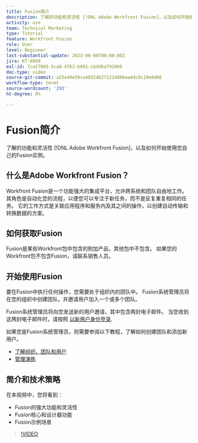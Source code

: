 ```yaml
---
title: Fusion简介
description: 了解的功能和灵活性 [!DNL Adobe Workfront Fusion]，以及如何开始使用您自己的Fusion实例。
activity: use
team: Technical Marketing
type: Tutorial
feature: Workfront Fusion
role: User
level: Beginner
last-substantial-update: 2023-06-08T00:00:00Z
jira: KT-8999
exl-id: 7ca27805-5ca8-4f62-b691-cbdd6a791060
doc-type: video
source-git-commit: a25a49e59ca483246271214886ea4dc9c10e8d66
workflow-type: tm+mt
source-wordcount: '293'
ht-degree: 0%

---
```


# Fusion简介

了解的功能和灵活性 [!DNL Adobe Workfront Fusion]，以及如何开始使用您自己的Fusion实例。

## 什么是Adobe Workfront Fusion？

Workfront Fusion是一个功能强大的集成平台，允许跨系统和团队自由地工作。 其角色是自动化您的流程，以便您可以专注于新任务，而不是反复重复相同的任务。 它的工作方式是关联应用程序和服务内及其之间的操作，以创建自动传输和转换数据的方案。

## 如何获取Fusion

Fusion是某些Workfront包中包含的附加产品，其他包中不包含。 如果您的Workfront包不包含Fusion，请联系销售人员。

## 开始使用Fusion

要在Fusion中执行任何操作，您需要处于组织内的团队中。 Fusion系统管理员将在您的组织中创建团队，并邀请用户加入一个或多个团队。

Fusion系统管理员将向您发送新的用户邀请，其中包含两封电子邮件。 当您收到这两封电子邮件时，请按照 [以新用户身份登录](https://experienceleague.adobe.com/docs/workfront-learn/tutorials-workfront/fusion/welcome-to-workfront-fusion/log-in-as-a-new-user.html?lang=en).

如果您是Fusion系统管理员，则需要参阅以下教程，了解如何创建团队和添加新用户。

* [了解组织、团队和用户](https://experienceleague.adobe.com/docs/workfront-learn/tutorials-workfront/fusion/workfront-fusion-administration/understand-organizations-teams-and-users.html?lang=en)
* [管理演练](https://experienceleague.adobe.com/docs/workfront-learn/tutorials-workfront/fusion/workfront-fusion-administration/administration-walkthrough.html?lang=en)

## 简介和技术策略

在本视频中，您将看到：

* Fusion的强大功能和灵活性
* Fusion核心和设计器功能
* Fusion示例场景

>[!VIDEO](https://video.tv.adobe.com/v/335259/?quality=12&learn=on)
